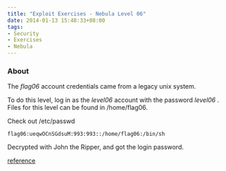 ```yaml
---
title: "Exploit Exercises - Nebula Level 06"
date: 2014-01-13 15:48:33+08:00
tags: 
- Security
- Exercises
- Nebula
---
```


### About

The *flag06* account credentials came from a legacy unix system.

To do this level, log in as the *level06* account with the password *level06* . Files for this level can be found in /home/flag06.

<!-- more -->

Check out /etc/passwd

	flag06:ueqwOCnSGdsuM:993:993::/home/flag06:/bin/sh

Decrypted with John the Ripper, and got the login password. 

[reference](http://www.governmentsecurity.org/articles/crack-unix-linux-passwords.html)
